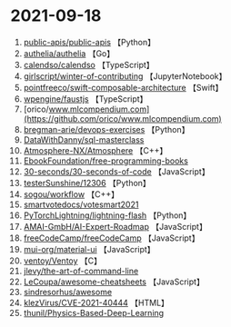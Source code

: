 # 2021-09-18

1. [public-apis/public-apis](https://github.com/public-apis/public-apis) 【Python】
2. [authelia/authelia](https://github.com/authelia/authelia) 【Go】
3. [calendso/calendso](https://github.com/calendso/calendso) 【TypeScript】
4. [girlscript/winter-of-contributing](https://github.com/girlscript/winter-of-contributing) 【JupyterNotebook】
5. [pointfreeco/swift-composable-architecture](https://github.com/pointfreeco/swift-composable-architecture) 【Swift】
6. [wpengine/faustjs](https://github.com/wpengine/faustjs) 【TypeScript】
7. [orico/www.mlcompendium.com](https://github.com/orico/www.mlcompendium.com) 
8. [bregman-arie/devops-exercises](https://github.com/bregman-arie/devops-exercises) 【Python】
9. [DataWithDanny/sql-masterclass](https://github.com/DataWithDanny/sql-masterclass) 
10. [Atmosphere-NX/Atmosphere](https://github.com/Atmosphere-NX/Atmosphere) 【C++】
11. [EbookFoundation/free-programming-books](https://github.com/EbookFoundation/free-programming-books) 
12. [30-seconds/30-seconds-of-code](https://github.com/30-seconds/30-seconds-of-code) 【JavaScript】
13. [testerSunshine/12306](https://github.com/testerSunshine/12306) 【Python】
14. [sogou/workflow](https://github.com/sogou/workflow) 【C++】
15. [smartvotedocs/votesmart2021](https://github.com/smartvotedocs/votesmart2021) 
16. [PyTorchLightning/lightning-flash](https://github.com/PyTorchLightning/lightning-flash) 【Python】
17. [AMAI-GmbH/AI-Expert-Roadmap](https://github.com/AMAI-GmbH/AI-Expert-Roadmap) 【JavaScript】
18. [freeCodeCamp/freeCodeCamp](https://github.com/freeCodeCamp/freeCodeCamp) 【JavaScript】
19. [mui-org/material-ui](https://github.com/mui-org/material-ui) 【JavaScript】
20. [ventoy/Ventoy](https://github.com/ventoy/Ventoy) 【C】
21. [jlevy/the-art-of-command-line](https://github.com/jlevy/the-art-of-command-line) 
22. [LeCoupa/awesome-cheatsheets](https://github.com/LeCoupa/awesome-cheatsheets) 【JavaScript】
23. [sindresorhus/awesome](https://github.com/sindresorhus/awesome) 
24. [klezVirus/CVE-2021-40444](https://github.com/klezVirus/CVE-2021-40444) 【HTML】
25. [thunil/Physics-Based-Deep-Learning](https://github.com/thunil/Physics-Based-Deep-Learning) 
